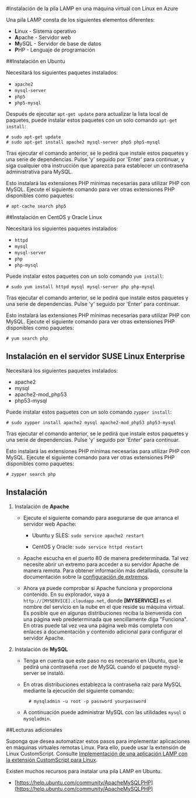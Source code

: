 <properties
	pageTitle="Instalación de la pila LAMP en una máquina virtual de Linux"
	description="Aprenda a instalar la pila LAMP en una máquina virtual de Linux en Azure. Puede realizar la instalación en Ubuntu o CentOS."
	services="virtual-machines"
	documentationCenter=""
	authors="szarkos"
	manager="timlt"
	editor=""/>

<tags
	ms.service="virtual-machines"
	ms.workload="infrastructure-services"
	ms.tgt_pltfrm="vm-linux"
	ms.devlang="na"
	ms.topic="article"
	ms.date="04/08/2015"
	ms.author="szark"/>



#Instalación de la pila LAMP en una máquina virtual con Linux en Azure

Una pila LAMP consta de los siguientes elementos diferentes:

- **L**inux - Sistema operativo
- **A**pache - Servidor web
- **M**ySQL - Servidor de base de datos
- **P**HP - Lenguaje de programación


##Instalación en Ubuntu

Necesitará los siguientes paquetes instalados:

- `apache2`
- `mysql-server`
- `php5`
- `php5-mysql`

Después de ejecutar `apt-get update` para actualizar la lista local de paquetes, puede instalar estos paquetes con un solo comando `apt-get install`:

	# sudo apt-get update
	# sudo apt-get install apache2 mysql-server php5 php5-mysql

Tras ejecutar el comando anterior, se le pedirá que instale estos paquetes y una serie de dependencias. Pulse 'y' seguido por 'Enter' para continuar, y siga cualquier otra instrucción que aparezca para establecer un contraseña administrativa para MySQL.

Esto instalará las extensiones PHP mínimas necesarias para utilizar PHP con MySQL. Ejecute el siguiente comando para ver otras extensiones PHP disponibles como paquetes:

	# apt-cache search php5


##Instalación en CentOS y Oracle Linux

Necesitará los siguientes paquetes instalados:

- `httpd`
- `mysql`
- `mysql-server`
- `php`
- `php-mysql`

Puede instalar estos paquetes con un solo comando `yum install`:

	# sudo yum install httpd mysql mysql-server php php-mysql

Tras ejecutar el comando anterior, se le pedirá que instale estos paquetes y una serie de dependencias. Pulse 'y' seguido por 'Enter' para continuar.

Esto instalará las extensiones PHP mínimas necesarias para utilizar PHP con MySQL. Ejecute el siguiente comando para ver otras extensiones PHP disponibles como paquetes:

	# yum search php


## Instalación en el servidor SUSE Linux Enterprise

Necesitará los siguientes paquetes instalados:

- apache2
- mysql
- apache2-mod_php53
- php53-mysql

Puede instalar estos paquetes con un solo comando `zypper install`:

	# sudo zypper install apache2 mysql apache2-mod_php53 php53-mysql

Tras ejecutar el comando anterior, se le pedirá que instale estos paquetes y una serie de dependencias. Pulse 'y' seguido por 'Enter' para continuar.

Esto instalará las extensiones PHP mínimas necesarias para utilizar PHP con MySQL. Ejecute el siguiente comando para ver otras extensiones PHP disponibles como paquetes:

	# zypper search php


Instalación
----------

1. Instalación de **Apache**

	- Ejecute el siguiente comando para asegurarse de que arranca el servidor web Apache:

		- Ubuntu y SLES: `sudo service apache2 restart`

		- CentOS y Oracle: `sudo service httpd restart`

	- Apache escucha en el puerto 80 de manera predeterminada. Tal vez necesite abrir un extremo para acceder a su servidor Apache de manera remota. Para obtener información más detallada, consulte la documentación sobre la [configuración de extremos](virtual-machines-set-up-endpoints.md).

	- Ahora ya puede comprobar si Apache funciona y proporciona contenido. En su explorador, vaya a `http://[MYSERVICE].cloudapp.net`, donde **[MYSERVICE]** es el nombre del servicio en la nube en el que reside su máquina virtual. Es posible que en algunas distribuciones reciba la bienvenida con una página web predeterminada que sencillamente diga "Funciona". En otras puede tal vez vea una página web más completa con enlaces a documentación y contenido adicional para configurar el servidor Apache.

2. Instalación de **MySQL**

	- Tenga en cuenta que este paso no es necesario en Ubuntu, que le pedirá una contraseña `root` de MySQL cuando el paquete mysql-server se instaló.

	- En otras distribuciones establezca la contraseña raíz para MySQL mediante la ejecución del siguiente comando:

			# mysqladmin -u root -p password yourpassword

	- A continuación puede administrar MySQL con las utilidades `mysql` o `mysqladmin`.


##Lecturas adicionales

Suponga que desea automatizar estos pasos para implementar aplicaciones en máquinas virtuales remotas Linux. Para ello, puede usar la extensión de Linux CustomScript. Consulte [Implementación de una aplicación LAMP con la extensión CustomScript para Linux](virtual-machines-linux-script-lamp.md).

Existen muchos recursos para instalar una pila LAMP en Ubuntu.

- [https://help.ubuntu.com/community/ApacheMySQLPHP](https://help.ubuntu.com/community/ApacheMySQLPHP)
 

<!---HONumber=July15_HO3-->